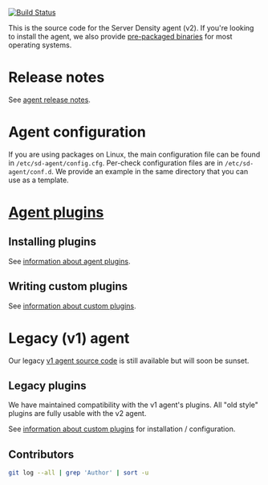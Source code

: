 [![Build Status](https://travis-ci.org/serverdensity/sd-agent.svg?branch=master)](https://travis-ci.org/serverdensity/sd-agent)

This is the source code for the Server Density agent (v2). If you're looking to install the agent, we also provide [pre-packaged binaries](https://support.serverdensity.com/hc/en-us/articles/360001083126) for most operating systems.

# Release notes
See [agent release notes](https://support.serverdensity.com/hc/en-us/articles/360001065423).

# Agent configuration
If you are using packages on Linux, the main configuration file can be found
in `/etc/sd-agent/config.cfg`. Per-check configuration files are in
`/etc/sd-agent/conf.d`. We provide an example in the same directory
that you can use as a template.

# [Agent plugins](https://support.serverdensity.com/hc/en-us/sections/360000208506)
## Installing plugins
See [information about agent plugins](https://support.serverdensity.com/hc/en-us/articles/360001066043-Information-about-Agent-Plugins).

## Writing custom plugins
See [information about custom plugins](https://support.serverdensity.com/hc/en-us/articles/360001082746-Information-about-Custom-Plugins-v2).

# Legacy (v1) agent
Our legacy [v1 agent source code](https://github.com/serverdensity/sd-agent/tree/v1) is still available but will soon be sunset.

## Legacy plugins
We have maintained compatibility with the v1 agent's plugins. All
"old style" plugins are fully usable with the v2 agent.

See [information about custom plugins](https://support.serverdensity.com/hc/en-us/articles/360001083186-Information-about-Custom-Plugins-v1) for installation / configuration.

## Contributors

```bash
git log --all | grep 'Author' | sort -u
```
